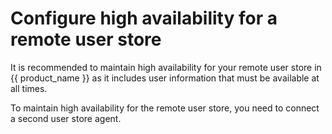 # Configure high availability for a remote user store

It is recommended to maintain high availability for your remote user store in {{ product_name }} as it includes user information that must be available at all times.

To maintain high availability for the remote user store, you need to connect a second user store agent.
